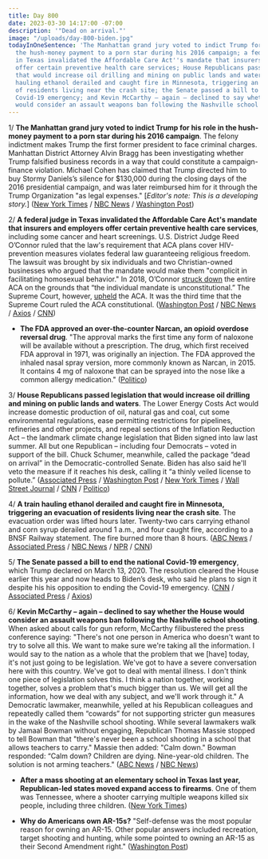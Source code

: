 ```yaml
---
title: Day 800
date: 2023-03-30 14:17:00 -07:00
description: '"Dead on arrival."'
image: "/uploads/day-800-biden.jpg"
todayInOneSentence: 'The Manhattan grand jury voted to indict Trump for his role in
  the hush-money payment to a porn star during his 2016 campaign; a federal judge
  in Texas invalidated the Affordable Care Act''s mandate that insurers and employers
  offer certain preventive health care services; House Republicans passed legislation
  that would increase oil drilling and mining on public lands and waters; a train
  hauling ethanol derailed and caught fire in Minnesota, triggering an evacuation
  of residents living near the crash site; the Senate passed a bill to end the national
  Covid-19 emergency; and Kevin McCarthy – again – declined to say whether the House
  would consider an assault weapons ban following the Nashville school shooting. '
---
```


1/ **The Manhattan grand jury voted to indict Trump for his role in the hush-money payment to a porn star during his 2016 campaign**. The felony indictment makes Trump the first former president to face criminal charges. Manhattan District Attorney Alvin Bragg has been investigating whether Trump falsified business records in a way that could constitute a campaign-finance violation. Michael Cohen has claimed that Trump directed him to buy Stormy Daniels’s silence for $130,000 during the closing days of the 2016 presidential campaign, and was later reimbursed him for it through the Trump Organization "as legal expenses." \[*Editor's note: This is a developing story.*\] ([New York Times](https://www.nytimes.com/live/2023/03/30/nyregion/trump-indictment-news) / [NBC News](https://www.nbcnews.com/politics/donald-trump/manhattan-grand-jury-voted-whether-indict-trump-rcna73588) / [Washington Post](https://www.washingtonpost.com/national-security/2023/03/30/trump-ny-indictment/))

2/ **A federal judge in Texas invalidated the Affordable Care Act's mandate that insurers and employers offer certain preventive health care services**, including some cancer and heart screenings. U.S. District Judge Reed O’Connor ruled that the law's requirement that ACA plans cover HIV-prevention measures violates federal law guaranteeing religious freedom. The lawsuit was brought by six individuals and two Christian-owned businesses who argued that the mandate would make them "complicit in facilitating homosexual behavior." In 2018, O’Connor [struck down](https://whatthefuckjusthappenedtoday.com/2018/12/17/day-697/) the entire ACA on the grounds that “the individual mandate is unconstitutional.” The Supreme Court, however, [upheld](https://whatthefuckjusthappenedtoday.com/2021/06/17/day-149/#1-the-supreme-court-upheld-the-affor) the ACA. It was the third time that the Supreme Court ruled the ACA constitutional. ([Washington Post](https://www.washingtonpost.com/health/2023/03/30/affordable-care-act-judge-oconnor/) / [NBC News](https://www.nbcnews.com/politics/politics-news/judge-strikes-obamacare-provision-requiring-insurers-cover-preventive-rcna77399) / [Axios](https://www.axios.com/2023/03/30/affordable-care-act-preventative-service-mandate-struck-down) / [CNN](https://www.cnn.com/2023/03/30/politics/affordable-care-act-preventive-care-reed-oconnor/index.html))

* **The FDA approved an over-the-counter Narcan, an opioid overdose reversal drug**. "The approval marks the first time any form of naloxone will be available without a prescription. The drug, which first received FDA approval in 1971, was originally an injection. The FDA approved the inhaled nasal spray version, more commonly known as Narcan, in 2015. It contains 4 mg of naloxone that can be sprayed into the nose like a common allergy medication." ([Politico](https://www.politico.com/news/2023/03/29/fda-otc-narcan-spray-approval-00089376))

3/ **House Republicans passed legislation that would increase oil drilling and mining on public lands and waters**. The Lower Energy Costs Act would increase domestic production of oil, natural gas and coal, cut some environmental regulations, ease permitting restrictions for pipelines, refineries and other projects, and repeal sections of the Inflation Reduction Act – the landmark climate change legislation that Biden signed into law last summer. All but one Republican – including four Democrats – voted in support of the bill. Chuck Schumer, meanwhile, called the package “dead on arrival” in the Democratic-controlled Senate. Biden has also said he'll veto the measure if it reaches his desk, calling it “a thinly veiled license to pollute.” ([Associated Press](https://apnews.com/article/climate-change-energy-oil-biden-republican-congress-b2d799a4b69dec464afb906c14f938d2) / [Washington Post](https://www.washingtonpost.com/politics/2023/03/30/house-republicans-energy-legislation/) / [New York Times](https://www.nytimes.com/2023/03/30/us/politics/gop-energy-bill.html) / [Wall Street Journal](https://www.wsj.com/articles/house-to-vote-on-gop-energy-agenda-boosting-oil-and-gas-production-7367ca25?mod=djemalertNEWS) / [CNN](https://www.cnn.com/2023/03/30/politics/house-republican-energy-bill) / [Politico](https://www.politico.com/news/2023/03/30/house-republicans-marquee-energy-bill-00089529))

4/ **A train hauling ethanol derailed and caught fire in Minnesota, triggering an evacuation of residents living near the crash site**. The evacuation order was lifted hours later. Twenty-two cars carrying ethanol and corn syrup derailed  around 1 a.m., and four caught fire, according to a BNSF Railway statement. The fire burned more than 8 hours. ([ABC News](https://abcnews.go.com/US/evacuation-order-issued-minnesota-train-derailment/story?id=98227514) / [Associated Press](https://apnews.com/article/minnesota-train-derailment-evacuation-ethanol-fire-73cc3e80f616070806f8f8b35191a616) / [NBC News](https://www.nbcnews.com/news/us-news/train-carrying-ethanol-derails-catches-fire-sparking-evacuation-reside-rcna77363) / [NPR](https://www.npr.org/2023/03/30/1166998646/minnesota-train-derailment-evacuation-fire-ethanol) / [CNN](https://www.cnn.com/2023/03/30/us/raymond-minnesota-train-derailment/))

5/ **The Senate passed a bill to end the national Covid-19 emergency**, which Trump declared on March 13, 2020. The resolution cleared the House earlier this year and now heads to Biden’s desk, who said he plans to sign it despite his his opposition to ending the Covid-19 emergency. ([CNN](https://www.cnn.com/2023/03/29/politics/vote-to-end-covid-emergency-congress/index.html) / [Associated Press](https://apnews.com/article/covid-biden-senate-national-emergency-bill-f0e08810c28cc648a9b778a86d2dc7e1) / [Axios](https://www.axios.com/2023/03/30/biden-house-democrats-covid-emergency))

6/ **Kevin McCarthy – again – declined to say whether the House would consider an assault weapons ban following the Nashville school shooting**. When asked about calls for gun reform, McCarthy filibustered the press conference saying: "There's not one person in America who doesn't want to try to solve all this. We want to make sure we're taking all the information. I would say to the nation as a whole that the problem that we \[have\] today, it's not just going to be legislation. We've got to have a severe conversation here with this country. We've got to deal with mental illness. I don't think one piece of legislation solves this. I think a nation together, working together, solves a problem that's much bigger than us. We will get all the information, how we deal with any subject, and we'll work through it." A Democratic lawmaker, meanwhile, yelled at his Republican colleagues and repeatedly called them “cowards” for not supporting stricter gun measures in the wake of the Nashville school shooting. While several lawmakers walk by Jamaal Bowman without engaging, Republican Thomas Massie stopped to tell Bowman that "there's never been a school shooting in a school that allows teachers to carry." Massie then added: "Calm down." Bowman responded: “Calm down? Children are dying. Nine-year-old children. The solution is not arming teachers." ([ABC News](https://abcnews.go.com/Politics/republican-leader-dodges-questions-assault-weapons-ban-after/story?id=98236644) / [NBC News](https://www.nbcnews.com/politics/congress/democrat-calls-republicans-cowards-tense-exchange-gun-violence-rcna77342))

* **After a mass shooting at an elementary school in Texas last year, Republican-led states moved expand access to firearms**. One of them was Tennessee, where a shooter carrying multiple weapons killed six people, including three children. ([New York Times](https://www.nytimes.com/2023/03/29/us/nashville-gun-laws.html))

* **Why do Americans own AR-15s?** "Self-defense was the most popular reason for owning an AR-15. Other popular answers included recreation, target shooting and hunting, while some pointed to owning an AR-15 as their Second Amendment right." ([Washington Post](https://www.washingtonpost.com/nation/interactive/2023/american-ar-15-gun-owners/))